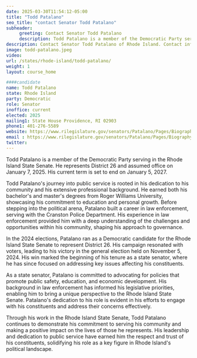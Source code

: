 ```yaml
---
date: 2025-03-30T11:54:12-05:00
title: "Todd Patalano"
seo_title: "contact Senator Todd Patalano"
subheader:
     greeting: Contact Senator Todd Patalano
     description: Todd Patalano is a member of the Democratic Party serving in the Rhode Island State Senate. He represents District 26 and assumed office on January 7, 2025. His current term is set to end on January 5, 2027.
description: Contact Senator Todd Patalano of Rhode Island. Contact information for Todd Patalano includes email address, phone number, and mailing address.
image: todd-patalano.jpeg
video:
url: /states/rhode-island/todd-patalano/
weight: 1
layout: course_home

####candidate
name: Todd Patalano
state: Rhode Island
party: Democratic
role: Senator
inoffice: current
elected: 2025
mailing1: State House Providence, RI 02903
phone1: 401-276-5589
website: https://www.rilegislature.gov/senators/Patalano/Pages/Biography.aspx/
email : https://www.rilegislature.gov/senators/Patalano/Pages/Biography.aspx/
twitter: 
---
```

Todd Patalano is a member of the Democratic Party serving in the Rhode Island State Senate. He represents District 26 and assumed office on January 7, 2025. His current term is set to end on January 5, 2027.

Todd Patalano's journey into public service is rooted in his dedication to his community and his extensive professional background. He earned both his bachelor's and master's degrees from Roger Williams University, showcasing his commitment to education and personal growth. Before stepping into the political arena, Patalano built a career in law enforcement, serving with the Cranston Police Department. His experience in law enforcement provided him with a deep understanding of the challenges and opportunities within his community, shaping his approach to governance.

In the 2024 elections, Patalano ran as a Democratic candidate for the Rhode Island State Senate to represent District 26. His campaign resonated with voters, leading to his victory in the general election held on November 5, 2024. His win marked the beginning of his tenure as a state senator, where he has since focused on addressing key issues affecting his constituents.

As a state senator, Patalano is committed to advocating for policies that promote public safety, education, and economic development. His background in law enforcement has informed his legislative priorities, enabling him to bring a unique perspective to the Rhode Island State Senate. Patalano's dedication to his role is evident in his efforts to engage with his constituents and address their concerns effectively.

Through his work in the Rhode Island State Senate, Todd Patalano continues to demonstrate his commitment to serving his community and making a positive impact on the lives of those he represents. His leadership and dedication to public service have earned him the respect and trust of his constituents, solidifying his role as a key figure in Rhode Island's political landscape.
